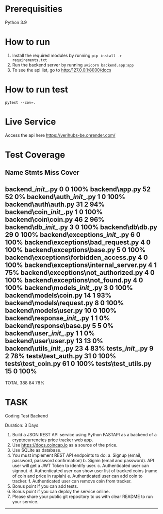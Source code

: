 # Prerequisities
   Python 3.9
# How to run
1. Install the required modules by running `pip install -r requirements.txt`
2. Run the backend server by running `uvicorn backend.app:app`
3. To see the api list, go to <http:/127.0.0.1:8000/docs>

# How to run test
    pytest --cov=.

# Live Service
Access the api here <https://verihubs-be.onrender.com/>

# Test Coverage
Name                                     Stmts   Miss  Cover
------------------------------------------------------------
backend\__init__.py                          0      0   100%
backend\app.py                              52     52     0%
backend\auth\__init__.py                     1      0   100%
backend\auth\auth.py                        31      2    94%
backend\coin\__init__.py                     1      0   100%
backend\coin\coin.py                        46      2    96%
backend\db\__init__.py                       3      0   100%
backend\db\db.py                            29      0   100%
backend\exceptions\__init__.py               6      0   100%
backend\exceptions\bad_request.py            4      0   100%
backend\exceptions\base.py                   5      0   100%
backend\exceptions\forbidden_access.py       4      0   100%
backend\exceptions\internal_server.py        4      1    75%
backend\exceptions\not_authorized.py         4      0   100%
backend\exceptions\not_found.py              4      0   100%
backend\models\__init__.py                   3      0   100%
backend\models\coin.py                      14      1    93%
backend\models\request.py                    8      0   100%
backend\models\user.py                      10      0   100%
backend\response\__init__.py                 1      1     0%
backend\response\base.py                     5      5     0%
backend\user\__init__.py                     1      1     0%
backend\user\user.py                        13     13     0%
backend\utils\__init__.py                   23      4    83%
tests\__init__.py                            9      2    78%
tests\test_auth.py                          31      0   100%
tests\test_coin.py                          61      0   100%
tests\test_utils.py                         15      0   100%
------------------------------------------------------------
TOTAL                                      388     84    78%

# TASK
Coding Test Backend

Duration: 3 Days

1. Build a JSON REST API service using Python FASTAPI as a backend of a cryptocurrencies price tracker web app.
2. Use <https://docs.coincap.io> as a source of the price.
3. Use SQLite as database.
4. You must implement REST API endpoints to do:
    a. Signup (email, password, password confirmation)
    b. Signin (email and password). API user will get a JWT Token to identify user.
    c. Authenticated user can signout.
    d. Authenticated user can show user list of tracked coins (name of coin and price in rupiah)
    e. Authenticated user can add coin to tracker.
    f. Authenticated user can remove coin from tracker.
5. Bonus point if you can add tests.
6. Bonus point if you can deploy the service online.
7. Please share your public git repository to us with clear README to run your service.

---